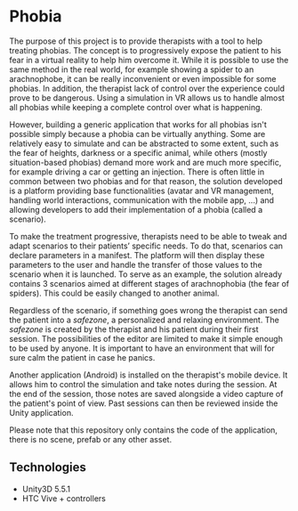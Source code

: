 # Phobia

The purpose of this project is to provide therapists with a tool to help treating phobias. The concept is to progressively expose the patient to his fear in a virtual reality to help him overcome it. 
While it is possible to use the same method in the real world, for example showing a spider to an arachnophobe, it can be really inconvenient or even impossible for some phobias. In addition, the therapist lack of control over the experience could prove to be dangerous. Using a simulation in VR allows us to handle almost all phobias while keeping a complete control over what is happening.

However, building a generic application that works for all phobias isn't possible simply because a phobia can be virtually anything. Some are relatively easy to simulate and can be abstracted to some extent, such as the fear of heights, darkness or a specific animal, while others (mostly situation-based phobias) demand more work and are much more specific, for example driving a car or getting an injection. There is often little in common between two phobias and for that reason, the solution developed is a platform providing base functionalities (avatar and VR management, handling world interactions, communication with the mobile app, ...) and allowing developers to add their implementation of a phobia (called a scenario).

To make the treatment progressive, therapists need to be able to tweak and adapt scenarios to their patients’ specific needs. To do that, scenarios can declare parameters in a manifest. The platform will then display these parameters to the user and handle the transfer of those values to the scenario when it is launched.
To serve as an example, the solution already contains 3 scenarios aimed at different stages of arachnophobia (the fear of spiders). This could be easily changed to another animal.

Regardless of the scenario, if something goes wrong the therapist can send the patient into a _safezone_, a personalized and relaxing environment. The _safezone_ is created by the therapist and his patient during their first session. The possibilities of the editor are limited to make it simple enough to be used by anyone. It is important to have an environment that will for sure calm the patient in case he panics.

Another application (Android) is installed on the therapist's mobile device. It allows him to control the simulation and take notes during the session. At the end of the session, those notes are saved alongside a video capture of the patient's point of view. Past sessions can then be reviewed inside the Unity application.

Please note that this repository only contains the code of the application, there is no scene, prefab or any other asset.

## Technologies

* Unity3D 5.5.1
* HTC Vive + controllers


